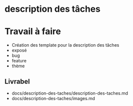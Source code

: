 # description des tâches

# Travail à faire 

- Création des template pour la description des tâches
- exposé
- bug
- feature
- thème


## Livrabel

- docs/description-des-taches/description-des-taches.md
- docs/description-des-taches/images.md